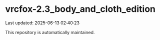 # vrcfox-2.3_body_and_cloth_edition

Last updated: 2025-06-13 02:40:23

This repository is automatically maintained.
